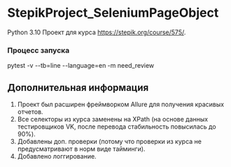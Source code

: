 # StepikProject_SeleniumPageObject

Python 3.10
Проект для курса https://stepik.org/course/575/.

### Процесс запуска
pytest -v --tb=line --language=en -m need_review

## Дополнительная информация
1. Проект был расширен фреймворком Allure для получения красивых отчетов.
2. Все селекторы из курса заменены на XPath (на основе данных тестировщиков VK, после перевода стабильность повысилась до 90%).
3. Добавлены доп. проверки (потому что проверки из курса не предусматривают в норм виде тайминги).
4. Добавлено логгирование.   
